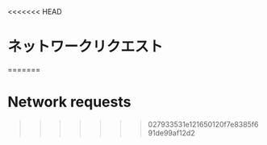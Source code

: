 
<<<<<<< HEAD
# ネットワークリクエスト
=======
# Network requests
>>>>>>> 027933531e121650120f7e8385f691de99af12d2

